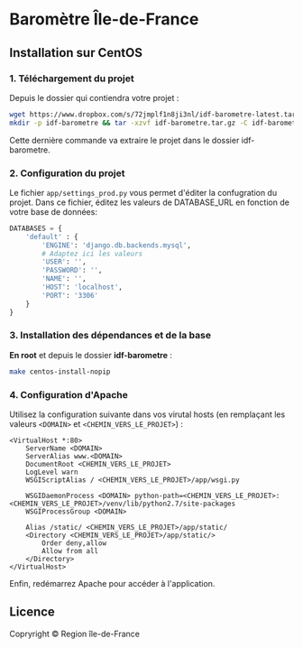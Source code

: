 # Baromètre Île-de-France

## Installation sur CentOS

### 1. Téléchargement du projet

Depuis le dossier qui contiendra votre projet :

```bash
wget https://www.dropbox.com/s/72jmplf1n8ji3nl/idf-barometre-latest.tar.gz?dl=1 -O idf-barometre.tar.gz
mkdir -p idf-barometre && tar -xzvf idf-barometre.tar.gz -C idf-barometre
```

Cette dernière commande va extraire le projet dans le dossier idf-barometre.

### 2. Configuration du projet
Le fichier ``app/settings_prod.py`` vous permet d'éditer la confugration du projet. Dans ce fichier,
éditez les valeurs de DATABASE_URL en fonction de votre base de données:

```python
DATABASES = {
    'default' : {
        'ENGINE': 'django.db.backends.mysql',
        # Adaptez ici les valeurs
        'USER': '',
        'PASSWORD': '', 
        'NAME': '',
        'HOST': 'localhost',
        'PORT': '3306'
    }
}
```

### 3. Installation des dépendances et de la base

**En root** et depuis le dossier **idf-barometre**  :

```bash
make centos-install-nopip
```

### 4. Configuration d'Apache

Utilisez la configuration suivante dans vos virutal hosts (en remplaçant les valeurs ```<DOMAIN>``` et ```<CHEMIN_VERS_LE_PROJET>```) :

    <VirtualHost *:80>
        ServerName <DOMAIN>
        ServerAlias www.<DOMAIN>
        DocumentRoot <CHEMIN_VERS_LE_PROJET>
        LogLevel warn
        WSGIScriptAlias / <CHEMIN_VERS_LE_PROJET>/app/wsgi.py

        WSGIDaemonProcess <DOMAIN> python-path=<CHEMIN_VERS_LE_PROJET>:<CHEMIN_VERS_LE_PROJET>/venv/lib/python2.7/site-packages
        WSGIProcessGroup <DOMAIN>

        Alias /static/ <CHEMIN_VERS_LE_PROJET>/app/static/
        <Directory <CHEMIN_VERS_LE_PROJET>/app/static/>
            Order deny,allow
            Allow from all
        </Directory>
    </VirtualHost>

Enfin, redémarrez Apache pour accéder à l'application.


## Licence
Copryright © Region île-de-France
